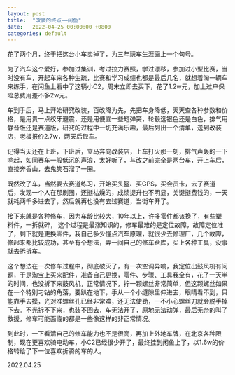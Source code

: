 ```yaml
---
layout: post
title:  "改装的终点——闲鱼"
date:   2022-04-25 00:00:00 +0800
categories: default
---
```


花了两个月，终于把这台小车卖掉了，为三年玩车生涯画上一个句号。

为了汽车这个爱好，参加过集训，考过拉力赛照，学过漂移，参加过小型比赛，当时没有车，开起车来各种生疏，比赛和学习成绩也都是最后几名，就想着淘一辆车来练手，在闲鱼上看中了这辆小C2，周末立即去买下，花了1.2w元，加上过户保险总费用差不多2w元。

车到手后，马上开始研究改装，百改降为先，先把车身降低，天天查各种参数和价格，是用贵一点绞牙避震，还是用便宜一些短弹簧，轮毂选银色还是白色，排气用静音版还是赛道版，研究的过程中一切充满乐趣，最后列出一个清单，送到改装店，老板报价2.7w，两天后取车。

记得当天还在上班，下班后，立马奔向改装店，上车打火那一刻，排气声轰的一下响起，如同赛车一般低沉的声浪，太好听了，与改之前完全是两台车，开上车后，直接奔香山，去鬼笑石溜了一圈。

既然改了车，当然要去赛道练习，开始买头盔、买GPS，买会员卡，去了赛道后，发现一个人在那刷圈，还挺枯燥的，成绩提升也不明显，关键挺费钱的，一天就耗两千多进去了，然后就再也没有去过赛道，当街车开了。

接下来就是各种修车，因为车龄比较大，10年以上，许多零件都该换了，有些塑料件，一拆就碎， 这个过程是最涨知识的，修车最难的是定位故障，故障定位准了，剩下就是更换零件，我自己多少懂点汽车原理，就很少去修理厂，几个故障，修起来都比较成功，甚至有个想法，弄一间自己的修车仓库，买上各种工具，没事就去拆拆车。

这个想法在一次修车过程中，彻底破灭了，有一次空调异响，我定位出鼓风机有问题，于是淘宝上买来配件，准备自己更换，零件、步骤、工具我全有，花了一天半的时间，也没拆下来鼓风机，正常情况下，拧一颗螺丝非常简单，但这颗螺丝如果在一个特别刁钻的角落，要趴在地下，手从一个小缝隙里伸进去，眼晴看不到，只能靠手去摸，光对准螺丝孔已经非常难，还无法使劲，一不小心螺丝刀就会脱手掉下去。不光拆不下来，也装不回去，车无法开了，原地无法动弹，最后无奈的叫了救援，修车可能面临的都是一些像这样的非正常情况。

到此时，一下看清自己的修车能力也不是很高，再加上外地车牌，在北京各种限制，现在更喜欢骑电动车，小C2已经很少开了，最终挂到闲鱼上了，以1.6w的价格转给了下一位喜欢折腾的车的人。

2022.04.25